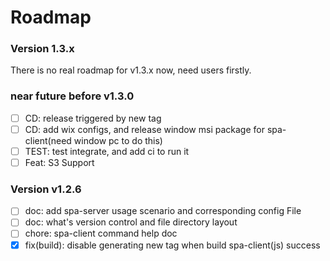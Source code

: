 # Roadmap
### Version 1.3.x

There is no real roadmap for v1.3.x now, need users firstly.

### near future before v1.3.0
- [ ] CD: release triggered by new tag
- [ ] CD: add wix configs, and release window msi package for spa-client(need window pc to do this)
- [ ] TEST: test integrate, and add ci to run it
- [ ] Feat: S3 Support

### Version v1.2.6
- [ ] doc: add spa-server usage scenario and corresponding config File
- [ ] doc: what's version control and file directory layout
- [ ] chore: spa-client command help doc
- [x] fix(build): disable generating new tag when build spa-client(js) success